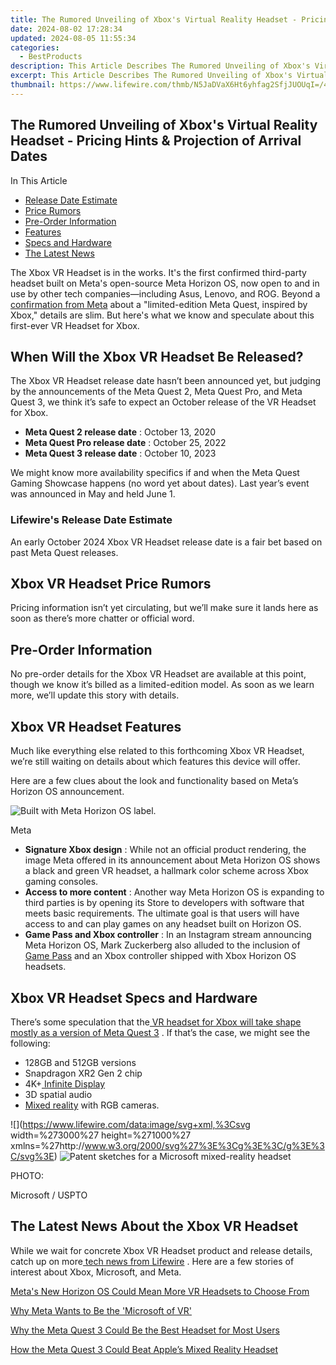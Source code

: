 ```yaml
---
title: The Rumored Unveiling of Xbox's Virtual Reality Headset - Pricing Hints & Projection of Arrival Dates
date: 2024-08-02 17:28:34
updated: 2024-08-05 11:55:34
categories:
  - BestProducts
description: This Article Describes The Rumored Unveiling of Xbox's Virtual Reality Headset - Pricing Hints & Projection of Arrival Dates
excerpt: This Article Describes The Rumored Unveiling of Xbox's Virtual Reality Headset - Pricing Hints & Projection of Arrival Dates
thumbnail: https://www.lifewire.com/thmb/N5JaDVaX6Ht6yhfag2SfjJUOUqI=/400x300/filters:no_upscale():max_bytes(150000):strip_icc():format(webp)/Meta-Quest-3-Xbox-Logo-a35fa8ae89a5456cb36f4554bf5daf62.jpg
---
```


## The Rumored Unveiling of Xbox's Virtual Reality Headset - Pricing Hints & Projection of Arrival Dates

 In This Article 

* [ Release Date Estimate ](https://www.lifewire.com/#toc-when-will-the-xbox-vr-headset-be-released)
* [ Price Rumors ](https://www.lifewire.com/#toc-xbox-vr-headset-price-rumors)
* [ Pre-Order Information ](https://www.lifewire.com/#toc-pre-order-information)
* [ Features ](https://www.lifewire.com/#toc-xbox-vr-headset-features)
* [ Specs and Hardware ](https://www.lifewire.com/#toc-xbox-vr-headset-specs-and-hardware)
* [ The Latest News ](https://www.lifewire.com/#toc-the-latest-news-about-the-xbox-vr-headset)

 The Xbox VR Headset is in the works. It's the first confirmed third-party headset built on Meta's open-source Meta Horizon OS, now open to and in use by other tech companies—including Asus, Lenovo, and ROG. Beyond a[ confirmation from Meta](https://www.meta.com/blog/quest/meta-horizon-os-open-hardware-ecosystem-asus-republic-gamers-lenovo-xbox/) about a "limited-edition Meta Quest, inspired by Xbox," details are slim. But here's what we know and speculate about this first-ever VR Headset for Xbox.

##  When Will the Xbox VR Headset Be Released? 

 The Xbox VR Headset release date hasn’t been announced yet, but judging by the announcements of the Meta Quest 2, Meta Quest Pro, and Meta Quest 3, we think it’s safe to expect an October release of the VR Headset for Xbox.

* **Meta Quest 2 release date** : October 13, 2020
* **Meta Quest Pro release date** : October 25, 2022
* **Meta Quest 3 release date** : October 10, 2023

 We might know more availability specifics if and when the Meta Quest Gaming Showcase happens (no word yet about dates). Last year’s event was announced in May and held June 1.  

###  Lifewire's Release Date Estimate

 An early October 2024 Xbox VR Headset release date is a fair bet based on past Meta Quest releases.

##  Xbox VR Headset Price Rumors 

 Pricing information isn’t yet circulating, but we’ll make sure it lands here as soon as there’s more chatter or official word.

## Pre-Order Information 

 No pre-order details for the Xbox VR Headset are available at this point, though we know it’s billed as a limited-edition model. As soon as we learn more, we’ll update this story with details.

## Xbox VR Headset Features 

 Much like everything else related to this forthcoming Xbox VR Headset, we’re still waiting on details about which features this device will offer. 

 Here are a few clues about the look and functionality based on Meta’s Horizon OS announcement.

![Built with Meta Horizon OS label.](https://www.lifewire.com/thmb/8RsIhPXACIuKmLBSxjTJJGIZO_s=/960x0/filters:no_upscale():max_bytes(150000):strip_icc():format(webp)/meta-horizon-os-announcement-1fea7d89b3e04280872bbe45b2a1afa6.png) 

Meta

* **Signature Xbox design** : While not an official product rendering, the image Meta offered in its announcement about Meta Horizon OS shows a black and green VR headset, a hallmark color scheme across Xbox gaming consoles.
* **Access to more content** : Another way Meta Horizon OS is expanding to third parties is by opening its Store to developers with software that meets basic requirements. The ultimate goal is that users will have access to and can play games on any headset built on Horizon OS.
* **Game Pass and Xbox controller** : In an Instagram stream announcing Meta Horizon OS, Mark Zuckerberg also alluded to the inclusion of[ Game Pass](https://www.lifewire.com/xbox-game-pass-4178809) and an Xbox controller shipped with Xbox Horizon OS headsets.

##  Xbox VR Headset Specs and Hardware 

 There’s some speculation that the[ VR headset for Xbox will take shape mostly as a version of Meta Quest 3](https://www.theverge.com/2024/4/22/24137334/xbox-vr-headset-microsoft-meta-quest-limited-edition) . If that’s the case, we might see the following:

* 128GB and 512GB versions
* Snapdragon XR2 Gen 2 chip
* 4K+[ Infinite Display](https://www.meta.com/blog/quest/vr-display-optics-pancake-lenses-ppd/)
* 3D spatial audio
* [ Mixed reality](https://www.meta.com/blog/quest/mixed-reality-definition-passthrough-scene-understanding-spatial-anchors/) with RGB cameras.

![](https://www.lifewire.com/data:image/svg+xml,%3Csvg width=%273000%27 height=%271000%27 xmlns=%27http://www.w3.org/2000/svg%27%3E%3Cg%3E%3C/g%3E%3C/svg%3E) ![Patent sketches for a Microsoft mixed-reality headset](https://www.lifewire.com/thmb/5-feBQK2PypVrm-2Vb0Dnc5tXUU=/1500x0/filters:no_upscale():max_bytes(200000):strip_icc():format(webp)/Patent-Sketches-Microsoft-Headset-1fce31ef622f4dda9d9b741cf8446fa3.jpg) 

 PHOTO:

Microsoft / USPTO

##  The Latest News About the Xbox VR Headset 

 While we wait for concrete Xbox VR Headset product and release details, catch up on more[ tech news from Lifewire](https://www.lifewire.com/news-4795879) . Here are a few stories of interest about Xbox, Microsoft, and Meta.

[  Meta's New Horizon OS Could Mean More VR Headsets to Choose From ](https://www.lifewire.com/meta-horizon-os-8637028) 

[  Why Meta Wants to Be the 'Microsoft of VR' ](https://www.lifewire.com/meta-wants-to-be-microsoft-of-vr-8637973) 

[  Why the Meta Quest 3 Could Be the Best Headset for Most Users ](https://www.lifewire.com/meta-quest-3-vr-headset-7975896) 

[  How the Meta Quest 3 Could Beat Apple’s Mixed Reality Headset ](https://www.lifewire.com/how-the-meta-quest-3-could-beat-apples-mixed-reality-headset-7508093) 

<ins class="adsbygoogle"
     style="display:block"
     data-ad-format="autorelaxed"
     data-ad-client="ca-pub-7571918770474297"
     data-ad-slot="1223367746"></ins>



<ins class="adsbygoogle"
     style="display:block"
     data-ad-client="ca-pub-7571918770474297"
     data-ad-slot="8358498916"
     data-ad-format="auto"
     data-full-width-responsive="true"></ins>
